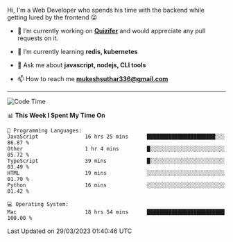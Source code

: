 Hi, I'm a Web Developer who spends his time with the backend while getting lured by the frontend 😜

- 🔭 I’m currently working on **[Quizifer](https://github.com/SutharMukesh/Quizifer/)** and would appreciate any pull requests on it.

- 🌱 I’m currently learning **redis, kubernetes**

- 💬 Ask me about **javascript, nodejs, CLI tools**

- 📫 How to reach me **mukeshsuthar336@gmail.com**

---
<!--START_SECTION:waka-->
![Code Time](http://img.shields.io/badge/Code%20Time-2%2C206%20hrs%2042%20mins-blue)

📊 **This Week I Spent My Time On** 

```text
💬 Programming Languages: 
JavaScript               16 hrs 25 mins      ██████████████████████░░░   86.87 % 
Other                    1 hr 4 mins         █░░░░░░░░░░░░░░░░░░░░░░░░   05.72 % 
TypeScript               39 mins             █░░░░░░░░░░░░░░░░░░░░░░░░   03.49 % 
HTML                     19 mins             ░░░░░░░░░░░░░░░░░░░░░░░░░   01.70 % 
Python                   16 mins             ░░░░░░░░░░░░░░░░░░░░░░░░░   01.42 % 

💻 Operating System: 
Mac                      18 hrs 54 mins      █████████████████████████   100.00 % 
```


 Last Updated on 29/03/2023 01:40:46 UTC
<!--END_SECTION:waka-->
